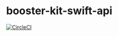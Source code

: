 # booster-kit-swift-api

[![CircleCI](https://circleci.com/gh/verypossible/booster-kit-swift-api.svg?style=svg)](https://circleci.com/gh/verypossible/booster-kit-swift-api)
